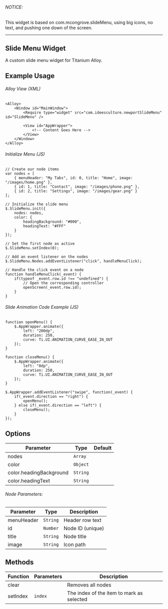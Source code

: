 ###### NOTICE:
This widget is based on com.mcongrove.slideMenu, using big icons, no text, and pushing one down of the screen.

---

Slide Menu Widget
-------------------
A custom slide menu widget for Titanium Alloy.

Example Usage
-------------

###### Alloy View (XML)

	<Alloy>
		<Window id="MainWindow">
			<Require type="widget" src="com.ideesculture.newportSlideMenu" id="SlideMenu" />
			
			<View id="AppWrapper">
				<!-- Content Goes Here -->
			</View>
		</Window>
	</Alloy>

###### Initialize Menu (JS)

	// Create our node items
	var nodes = [
		{ menuHeader: "My Tabs", id: 0, title: "Home", image: "/images/home.png" },
		{ id: 1, title: "Contact", image: "/images/phone.png" },
		{ id: 2, title: "Settings", image: "/images/gear.png" }
	];
	
	// Initialize the slide menu
	$.SlideMenu.init({
		nodes: nodes,
		color: {
			headingBackground: "#000",
			headingText: "#FFF"
		}
	});
	
	// Set the first node as active
	$.SlideMenu.setIndex(0);
	
	// Add an event listener on the nodes
	$.SlideMenu.Nodes.addEventListener("click", handleMenuClick);
	
	// Handle the click event on a node
	function handleMenuClick(_event) {
		if(typeof _event.row.id !== "undefined") {
			// Open the corresponding controller
			openScreen(_event.row.id);
		}
	}

###### Slide Animation Code Example (JS)

	function openMenu() {
		$.AppWrapper.animate({
			left: "200dp",
			duration: 250,
			curve: Ti.UI.ANIMATION_CURVE_EASE_IN_OUT
		});
	}
	
	function closeMenu() {
		$.AppWrapper.animate({
			left: "0dp",
			duration: 250,
			curve: Ti.UI.ANIMATION_CURVE_EASE_IN_OUT
		});
	}
	
	$.AppWrapper.addEventListener("swipe", function(_event) {
		if(_event.direction == "right") {
			openMenu();
		} else if(_event.direction == "left") {
			closeMenu();
		}
	});

Options
-------
Parameter               | Type     | Default |
------------------------|----------|---------|
nodes                   | `Array`  |         |
color                   | `Object` |         | 
color.headingBackground | `String` |         |
color.headingText       | `String` |         |

###### Node Parameters:

Parameter  | Type     | Description      |
-----------|----------|------------------|
menuHeader | `String` | Header row text  |
id         | `Number` | Node ID (unique) |
title      | `String` | Node title       |
image      | `String` | Icon path        |


Methods
-------
Function | Parameters | Description                               |
---------|------------|-------------------------------------------|
clear    |            | Removes all nodes                         |
setIndex | `index`    | The index of the item to mark as selected |

